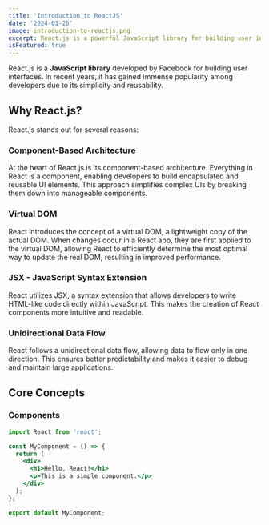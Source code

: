 ```yaml
---
title: 'Introduction to ReactJS'
date: '2024-01-26'
image: introduction-to-reactjs.png
excerpt: React.js is a powerful JavaScript library for building user interfaces. This article introduces its key concepts and benefits for modern web development.
isFeatured: true
---
```


React.js is a **JavaScript library** developed by Facebook for building user interfaces. In recent years, it has gained immense popularity among developers due to its simplicity and reusability.

## Why React.js?

React.js stands out for several reasons:

### Component-Based Architecture

At the heart of React.js is its component-based architecture. Everything in React is a component, enabling developers to build encapsulated and reusable UI elements. This approach simplifies complex UIs by breaking them down into manageable components.

### Virtual DOM

React introduces the concept of a virtual DOM, a lightweight copy of the actual DOM. When changes occur in a React app, they are first applied to the virtual DOM, allowing React to efficiently determine the most optimal way to update the real DOM, resulting in improved performance.

### JSX - JavaScript Syntax Extension

React utilizes JSX, a syntax extension that allows developers to write HTML-like code directly within JavaScript. This makes the creation of React components more intuitive and readable.

### Unidirectional Data Flow

React follows a unidirectional data flow, allowing data to flow only in one direction. This ensures better predictability and makes it easier to debug and maintain large applications.

## Core Concepts

### Components

```jsx
import React from 'react';

const MyComponent = () => {
  return (
    <div>
      <h1>Hello, React!</h1>
      <p>This is a simple component.</p>
    </div>
  );
};

export default MyComponent;
